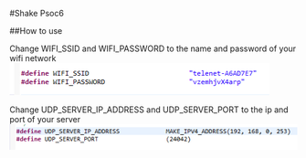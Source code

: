 #Shake Psoc6

##How to use

Change WIFI_SSID and WIFI_PASSWORD to the name and password of your wifi network  
![image](./wifi.png)   

Change UDP_SERVER_IP_ADDRESS and UDP_SERVER_PORT to the ip and port of your server  
![image](./server.png)  

